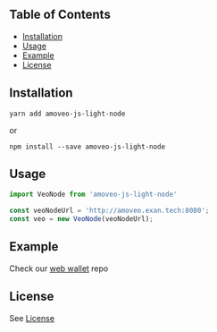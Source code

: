 ## Table of Contents

- [Installation](#installation)
- [Usage](#usage)
- [Example](#example)
- [License](#licence)

## Installation

```
yarn add amoveo-js-light-node
```

or

```
npm install --save amoveo-js-light-node
```

## Usage

```jsx
import VeoNode from 'amoveo-js-light-node'

const veoNodeUrl = 'http://amoveo.exan.tech:8080';
const veo = new VeoNode(veoNodeUrl);
```

## Example

Check our [web wallet](https://github.com/) repo

## License

See [License](./LICENSE)
